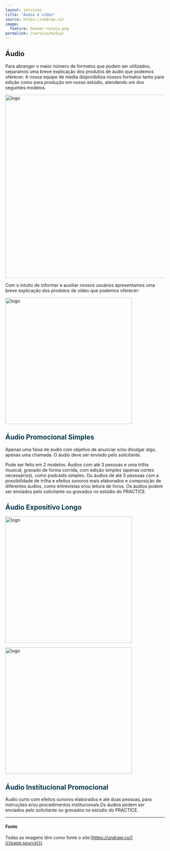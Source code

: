 ```yaml
---
layout: servicos
title: "Áudio e vídeo"
source: https://undraw.co/
image:
  feature: banner-rotulo.png
permalink: /servico/midia/
---
```


<section class="fdb-block">
  <div class="container">
    <div class="row align-items-center pt-2">
      <div class="col-12 col-md-8 col-lg-7">
        <h2>Áudio</h2>
        <p class="lead">Para abranger o maior número de formatos que podem ser utilizados, separamos uma breve explicação dos produtos de áudio que podemos oferecer. A nossa equipe de media disponibiliza nossos formatos tanto para edição como para produção em nosso estúdio, atendendo um dos seguintes modelos.</p>
      </div>
    </div>
  </div>
</section>


<section class="fdb-block">
  <div class="container">
    <img class="rounded mx-auto d-block" style="width: 580px;" src="{{ site.url }}/images/logo.png" alt="logo">
    <div class="row align-items-center pt-2 mt-5">
      <p>Com o intuito de informar e auxiliar nossos usuários apresentamos uma breve explicação dos produtos de vídeo que podemos oferecer:</p>
    </div>
  </div>

  <div class="container">
    <div class="row align-items-center pt-2">
      <div class="col-8 col-md-6 m-auto m-md-0 ml-md-auto pt-5">
        <p><img style="width: 400px;" src="{{ site.url }}/images/midia/undraw_recording_lywr.svg" alt="logo"></p>
      </div>
      <div class="col-12 col-md-4 col-lg-6">
        <h2 class="text-right" style="color: #00384d;">Áudio Promocional Simples</h2>
        <p class="lead text-justify">Apenas uma faixa de áudio com objetivo de anunciar e/ou divulgar algo, apenas uma chamada. O áudio deve ser enviado pelo solicitante.</p>
      </div>
    </div>
  </div>

  <div class="container">
    <div class="row align-items-center pt-2">
      <div class="col-12 col-md-5 col-lg-6">
        <p class="lead text-justify">Pode ser feito em 2 modelos: Áudios com até 3 pessoas e uma trilha musical, gravado de forma corrida, com edição simples (apenas cortes necessários), como podcasts simples. Ou áudios de até 5 pessoas com a possibilidade de trilha e efeitos sonoros mais elaborados e composição de diferentes áudios, como entrevistas e/ou leitura de livros. Os áudios podem ser enviados pelo solicitante ou gravados no estúdio do PRACTICE.</p>
      </div>
      <div class="col-8 col-md-5 m-auto m-md-5 ml-md-auto pt-2">
        <h2 class="text-left mb-5" style="color: #00384d;">Áudio Expositivo Longo</h2>
        <p><img style="width: 400px;" src="{{ site.url }}/images/midia/undraw_audio_conversation_dgtw.svg" alt="logo"></p>
      </div>
    </div>
  </div>

  <div class="container">
    <div class="row align-items-center pt-2">
      <div class="col-8 col-md-6 m-auto m-md-0 ml-md-auto pt-5">
        <p><img style="width: 400px;" src="{{ site.url }}/images/midia/undraw_podcast_q6p7.svg" alt="logo"></p>
      </div>
      <div class="col-12 col-md-5 col-lg-6">
        <h2 class="text-right" style="color: #00384d;">Áudio Institucional Promocional</h2>
        <p class="lead text-justify">Áudio curto com efeitos sonoros elaborados e até duas pessoas, para instruções e/ou procedimentos institucionais.Os áudios podem ser enviados pelo solicitante ou gravados no estúdio do PRACTICE.</p>
      </div>
    </div>
  </div>
</section>

---
#### Fonte
Todas as imagens têm como fonte o site:[https://undraw.co/]({{page.source}})